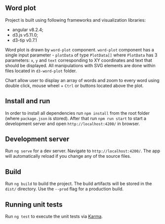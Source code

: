 ## Word plot
 Project is built using following frameworks and visualization libraries:
 * angular v8.2.4;
 * d3.js v5.11.0;
 * d3-tip v0.7.1
 
Word plot is drawn by `word-plot` component. `word-plot` component has a single input parameter - `plotData` of type `PlotData[]` 
where `PlotData` has 3 parameters: `x`, `y` and `text` corresponding to XY coordinates 
and text that should be displayed. All manipulations with SVG elements are done within files located in `d3-word-plot` folder.
 
Chart allow user to display an array of words and zoom to every word using double click, mouse wheel + `Ctrl` 
or buttons located above the plot.

## Install and run

In order to install all dependencies run `npm install` from the root folder (where `package.json` is stored).
After that run `npm run start` to start a development server and open `http://localhost:4200/` in browser.
 
## Development server

Run `ng serve` for a dev server. Navigate to `http://localhost:4200/`. The app will automatically reload if you change any of the source files.

## Build

Run `ng build` to build the project. The build artifacts will be stored in the `dist/` directory. Use the `--prod` flag for a production build.

## Running unit tests

Run `ng test` to execute the unit tests via [Karma](https://karma-runner.github.io).
